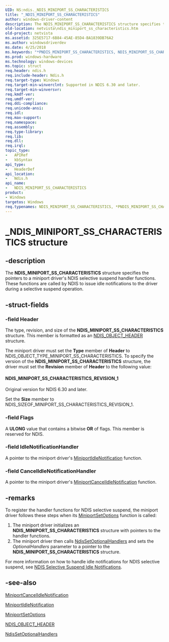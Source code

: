 ```yaml
---
UID: NS:ndis._NDIS_MINIPORT_SS_CHARACTERISTICS
title: "_NDIS_MINIPORT_SS_CHARACTERISTICS"
author: windows-driver-content
description: The NDIS_MINIPORT_SS_CHARACTERISTICS structure specifies the pointers to a miniport driver's NDIS selective suspend handler functions. These functions are called by NDIS to issue idle notifications to the driver during a selective suspend operation.
old-location: netvista\ndis_miniport_ss_characteristics.htm
old-project: netvista
ms.assetid: 325E5717-6B84-45AE-85D4-BA1839DB76A2
ms.author: windowsdriverdev
ms.date: 4/25/2018
ms.keywords: "*PNDIS_MINIPORT_SS_CHARACTERISTICS, NDIS_MINIPORT_SS_CHARACTERISTICS, NDIS_MINIPORT_SS_CHARACTERISTICS structure [Network Drivers Starting with Windows Vista], PNDIS_MINIPORT_SS_CHARACTERISTICS, PNDIS_MINIPORT_SS_CHARACTERISTICS structure pointer [Network Drivers Starting with Windows Vista], _NDIS_MINIPORT_SS_CHARACTERISTICS, ndis/NDIS_MINIPORT_SS_CHARACTERISTICS, ndis/PNDIS_MINIPORT_SS_CHARACTERISTICS, netvista.ndis_miniport_ss_characteristics"
ms.prod: windows-hardware
ms.technology: windows-devices
ms.topic: struct
req.header: ndis.h
req.include-header: Ndis.h
req.target-type: Windows
req.target-min-winverclnt: Supported in NDIS 6.30 and later.
req.target-min-winversvr: 
req.kmdf-ver: 
req.umdf-ver: 
req.ddi-compliance: 
req.unicode-ansi: 
req.idl: 
req.max-support: 
req.namespace: 
req.assembly: 
req.type-library: 
req.lib: 
req.dll: 
req.irql: 
topic_type:
-	APIRef
-	kbSyntax
api_type:
-	HeaderDef
api_location:
-	Ndis.h
api_name:
-	NDIS_MINIPORT_SS_CHARACTERISTICS
product:
- Windows
targetos: Windows
req.typenames: NDIS_MINIPORT_SS_CHARACTERISTICS, *PNDIS_MINIPORT_SS_CHARACTERISTICS
---
```


# _NDIS_MINIPORT_SS_CHARACTERISTICS structure


## -description



The <b>NDIS_MINIPORT_SS_CHARACTERISTICS</b> structure specifies the pointers to a miniport driver's NDIS selective suspend handler functions. These functions are called by NDIS to issue idle notifications to the driver during a selective suspend operation.




## -struct-fields




### -field Header

The type, revision, and size of the <b>NDIS_MINIPORT_SS_CHARACTERISTICS</b> structure. This member is formatted as an <a href="https://msdn.microsoft.com/library/windows/hardware/ff566588">NDIS_OBJECT_HEADER</a> structure.

The miniport driver must set the <b>Type</b> member of <b>Header</b> to NDIS_OBJECT_TYPE_MINIPORT_SS_CHARACTERISTICS. To specify the version of the <b>NDIS_MINIPORT_SS_CHARACTERISTICS</b> structure, the driver must set the <b>Revision</b> member of <b>Header</b> to the following value: 





#### NDIS_MINIPORT_SS_CHARACTERISTICS_REVISION_1

Original version for NDIS 6.30 and later.

Set the <b>Size</b> member to NDIS_SIZEOF_MINIPORT_SS_CHARACTERISTICS_REVISION_1.


### -field Flags

 A <b>ULONG</b> value that contains a bitwise <b>OR</b> of flags. This member is reserved for NDIS.


### -field IdleNotificationHandler

A pointer to the miniport driver's <a href="https://msdn.microsoft.com/D679DEF0-1229-4731-8024-4DEDAE5B0185">MiniportIdleNotification</a> function.


### -field CancelIdleNotificationHandler

A pointer to the miniport driver's <a href="https://msdn.microsoft.com/9965E4EA-10E3-4240-9E4F-D3B49B8F9593">MiniportCancelIdleNotification</a> function.


## -remarks



To register the handler functions for NDIS selective suspend, the miniport driver follows these steps when its <a href="https://msdn.microsoft.com/en-us/library/windows/hardware/ff570269">MiniportSetOptions</a> function is called:

<ol>
<li>
The miniport driver initializes an <b>NDIS_MINIPORT_SS_CHARACTERISTICS</b> structure with pointers to the handler functions.

</li>
<li>
The miniport driver  then calls <a href="https://msdn.microsoft.com/library/windows/hardware/ff564550">NdisSetOptionalHandlers</a> and sets the <i>OptionalHandlers</i> parameter to a pointer to the <b>NDIS_MINIPORT_SS_CHARACTERISTICS</b> structure.

</li>
</ol>
For more information on how to handle idle notifications for NDIS selective suspend, see <a href="https://msdn.microsoft.com/958A2588-A847-4699-9906-95FB47CA1CDC">NDIS Selective Suspend Idle Notifications</a>.




## -see-also




<b></b>



<a href="https://msdn.microsoft.com/9965E4EA-10E3-4240-9E4F-D3B49B8F9593">MiniportCancelIdleNotification</a>



<a href="https://msdn.microsoft.com/D679DEF0-1229-4731-8024-4DEDAE5B0185">MiniportIdleNotification</a>



<a href="https://msdn.microsoft.com/en-us/library/windows/hardware/ff570269">MiniportSetOptions</a>



<a href="https://msdn.microsoft.com/library/windows/hardware/ff566588">NDIS_OBJECT_HEADER</a>



<a href="https://msdn.microsoft.com/library/windows/hardware/ff564550">NdisSetOptionalHandlers</a>
 

 

